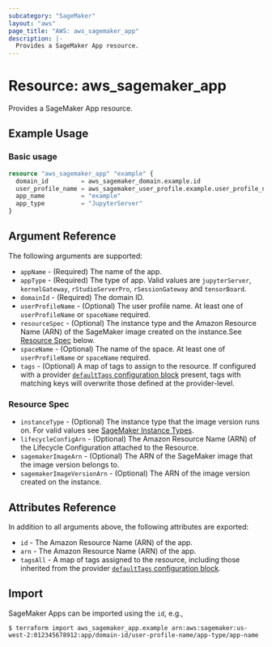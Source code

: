 ```yaml
---
subcategory: "SageMaker"
layout: "aws"
page_title: "AWS: aws_sagemaker_app"
description: |-
  Provides a SageMaker App resource.
---
```


# Resource: aws_sagemaker_app

Provides a SageMaker App resource.

## Example Usage

### Basic usage

```terraform
resource "aws_sagemaker_app" "example" {
  domain_id         = aws_sagemaker_domain.example.id
  user_profile_name = aws_sagemaker_user_profile.example.user_profile_name
  app_name          = "example"
  app_type          = "JupyterServer"
}
```

## Argument Reference

The following arguments are supported:

* `appName` - (Required) The name of the app.
* `appType` - (Required) The type of app. Valid values are `jupyterServer`, `kernelGateway`, `rStudioServerPro`, `rSessionGateway` and `tensorBoard`.
* `domainId` - (Required) The domain ID.
* `userProfileName` - (Optional) The user profile name. At least one of `userProfileName` or `spaceName` required.
* `resourceSpec` - (Optional) The instance type and the Amazon Resource Name (ARN) of the SageMaker image created on the instance.See [Resource Spec](#resource-spec) below.
* `spaceName` - (Optional) The name of the space. At least one of `userProfileName` or `spaceName` required.
* `tags` - (Optional) A map of tags to assign to the resource. If configured with a provider [`defaultTags` configuration block](https://registry.terraform.io/providers/hashicorp/aws/latest/docs#default_tags-configuration-block) present, tags with matching keys will overwrite those defined at the provider-level.

### Resource Spec

* `instanceType` - (Optional) The instance type that the image version runs on. For valid values see [SageMaker Instance Types](https://docs.aws.amazon.com/sagemaker/latest/dg/notebooks-available-instance-types.html).
* `lifecycleConfigArn` - (Optional) The Amazon Resource Name (ARN) of the Lifecycle Configuration attached to the Resource.
* `sagemakerImageArn` - (Optional) The ARN of the SageMaker image that the image version belongs to.
* `sagemakerImageVersionArn` - (Optional) The ARN of the image version created on the instance.

## Attributes Reference

In addition to all arguments above, the following attributes are exported:

* `id` - The Amazon Resource Name (ARN) of the app.
* `arn` - The Amazon Resource Name (ARN) of the app.
* `tagsAll` - A map of tags assigned to the resource, including those inherited from the provider [`defaultTags` configuration block](https://registry.terraform.io/providers/hashicorp/aws/latest/docs#default_tags-configuration-block).

## Import

SageMaker Apps can be imported using the `id`, e.g.,

```
$ terraform import aws_sagemaker_app.example arn:aws:sagemaker:us-west-2:012345678912:app/domain-id/user-profile-name/app-type/app-name
```

<!-- cache-key: cdktf-0.17.0-pre.15 input-018eb28c4c727e484a1bb03508c980161de05b1f37cbaf902d9c5caa28a9fbe8 -->